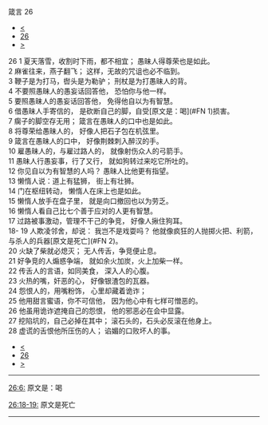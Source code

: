 ﻿





 箴言 26




* [<](bible/PRO25.md)
* [26](bible/PRO.md)
* [>](bible/PRO27.md)



 
26 
1 夏天落雪，收割时下雨，都不相宜； 愚昧人得尊荣也是如此。  
2 麻雀往来，燕子翻飞； 这样，无故的咒诅也必不临到。  
3 鞭子是为打马，辔头是为勒驴； 刑杖是为打愚昧人的背。  
4 不要照愚昧人的愚妄话回答他， 恐怕你与他一样。  
5 要照愚昧人的愚妄话回答他， 免得他自以为有智慧。  
6 借愚昧人手寄信的， 是砍断自己的脚，自受[原文是：喝](#FN
1)损害。  
7 瘸子的脚空存无用； 箴言在愚昧人的口中也是如此。  
8 将尊荣给愚昧人的， 好像人把石子包在机弦里。  
9 箴言在愚昧人的口中， 好像荆棘刺入醉汉的手。  
10 雇愚昧人的，与雇过路人的， 就像射伤众人的弓箭手。  
11 愚昧人行愚妄事，行了又行， 就如狗转过来吃它所吐的。  
12 你见自以为有智慧的人吗？ 愚昧人比他更有指望。  
13 懒惰人说：道上有猛狮， 街上有壮狮。  
14 门在枢纽转动， 懒惰人在床上也是如此。  
15 懒惰人放手在盘子里， 就是向口撤回也以为劳乏。  
16 懒惰人看自己比七个善于应对的人更有智慧。  
17 过路被事激动，管理不干己的争竞， 好像人揪住狗耳。  
18-
19 人欺凌邻舍，却说： 我岂不是戏耍吗？ 他就像疯狂的人抛掷火把、利箭， 与杀人的兵器[原文是死亡](#FN
2)。  
20 火缺了柴就必熄灭； 无人传舌，争竞便止息。  
21 好争竞的人煽惑争端， 就如余火加炭，火上加柴一样。  
22 传舌人的言语，如同美食， 深入人的心腹。  
23 火热的嘴，奸恶的心， 好像银渣包的瓦器。  
24 怨恨人的，用嘴粉饰， 心里却藏着诡诈；  
25 他用甜言蜜语，你不可信他， 因为他心中有七样可憎恶的。  
26 他虽用诡诈遮掩自己的怨恨， 他的邪恶必在会中显露。  
27 挖陷坑的，自己必掉在其中； 滚石头的，石头必反滚在他身上。  
28 虚谎的舌恨他所压伤的人； 谄媚的口败坏人的事。 
* [<](bible/PRO25.md)
* [26](bible/PRO.md)
* [>](bible/PRO27.md)





---


[26:6:](#V6)
原文是：喝


[26:18-19:](#V18)
原文是死亡




---









